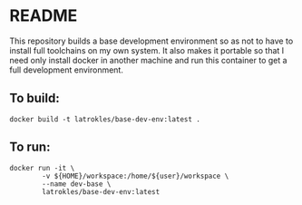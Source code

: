 # README

This repository builds a base development environment so as not to have to
install full toolchains on my own system. It also makes it portable so that
I need only install docker in another machine and run this container to get
a full development environment.

## To build:
```
docker build -t latrokles/base-dev-env:latest .
```

## To run:
```
docker run -it \
        -v ${HOME}/workspace:/home/${user}/workspace \
        --name dev-base \
        latrokles/base-dev-env:latest
```
